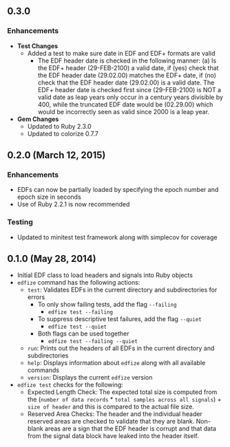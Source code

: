 ## 0.3.0

### Enhancements
- **Test Changes**
  - Added a test to make sure date in EDF and EDF+ formats are valid
    - The EDF header date is checked in the following manner: (a) Is the EDF+
      header (29-FEB-2100) a valid date, if (yes) check that the EDF header date
      (29.02.00) matches the EDF+ date, if (no) check that the EDF header date
      (29.02.00) is a valid date. The EDF+ header date is checked first since
      (29-FEB-2100) is NOT a valid date as leap years only occur in a century
      years divisible by 400, while the truncated EDF date would be (02.29.00)
      which would be incorrectly seen as valid since 2000 is a leap year.
- **Gem Changes**
  - Updated to Ruby 2.3.0
  - Updated to colorize 0.7.7

## 0.2.0 (March 12, 2015)

### Enhancements
- EDFs can now be partially loaded by specifying the epoch number and epoch size
  in seconds
- Use of Ruby 2.2.1 is now recommended

### Testing
- Updated to minitest test framework along with simplecov for coverage

## 0.1.0 (May 28, 2014)
- Initial EDF class to load headers and signals into Ruby objects
- `edfize` command has the following actions:
  - `test`: Validates EDFs in the current directory and subdirectories for
    errors
    - To only show failing tests, add the flag `--failing`
      - `edfize test --failing`
    - To suppress descriptive test failures, add the flag `--quiet`
      - `edfize test --quiet`
    - Both flags can be used together
      - `edfize test --failing --quiet`
  - `run`: Prints out the headers of all EDFs in the current directory and
    subdirectories
  - `help`: Displays information about `edfize` along with all available
    commands
  - `version`: Displays the current `edfize` version
- `edfize test` checks for the following:
  - Expected Length Check: The expected total size is computed from the (`number
    of data records` * `total samples across all signals`) + `size of header`
    and this is compared to the actual file size.
  - Reserved Area Checks: The header and the individual header reserved areas
    are checked to validate that they are blank. Non-blank areas are a sign that
    the EDF header is corrupt and that data from the signal data block have
    leaked into the header itself.
